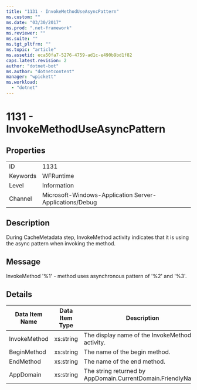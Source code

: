 ```yaml
---
title: "1131 - InvokeMethodUseAsyncPattern"
ms.custom: ""
ms.date: "03/30/2017"
ms.prod: ".net-framework"
ms.reviewer: ""
ms.suite: ""
ms.tgt_pltfrm: ""
ms.topic: "article"
ms.assetid: eca50fa7-5276-4759-ad1c-e490b9bd1f82
caps.latest.revision: 2
author: "dotnet-bot"
ms.author: "dotnetcontent"
manager: "wpickett"
ms.workload: 
  - "dotnet"
---
```

# 1131 - InvokeMethodUseAsyncPattern
## Properties  

|||  
|-|-|  
|ID|1131|  
|Keywords|WFRuntime|  
|Level|Information|  
|Channel|Microsoft-Windows-Application Server-Applications/Debug|  

## Description  
 During CacheMetadata step, InvokeMethod activity indicates that it is using the async pattern when invoking the method.  

## Message  
 InvokeMethod '%1' - method uses asynchronous pattern of '%2' and '%3'.  

## Details  


| Data Item Name | Data Item Type |                         Description                          |
|----------------|----------------|--------------------------------------------------------------|
|  InvokeMethod  |   xs:string    |        The display name of the InvokeMethod activity.        |
|  BeginMethod   |   xs:string    |                The name of the begin method.                 |
|   EndMethod    |   xs:string    |                 The name of the end method.                  |
|   AppDomain    |   xs:string    | The string returned by AppDomain.CurrentDomain.FriendlyName. |

